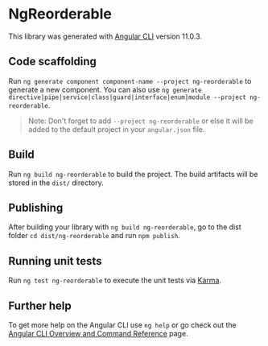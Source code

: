 # NgReorderable

This library was generated with [Angular CLI](https://github.com/angular/angular-cli) version 11.0.3.

## Code scaffolding

Run `ng generate component component-name --project ng-reorderable` to generate a new component. You can also use `ng generate directive|pipe|service|class|guard|interface|enum|module --project ng-reorderable`.
> Note: Don't forget to add `--project ng-reorderable` or else it will be added to the default project in your `angular.json` file. 

## Build

Run `ng build ng-reorderable` to build the project. The build artifacts will be stored in the `dist/` directory.

## Publishing

After building your library with `ng build ng-reorderable`, go to the dist folder `cd dist/ng-reorderable` and run `npm publish`.

## Running unit tests

Run `ng test ng-reorderable` to execute the unit tests via [Karma](https://karma-runner.github.io).

## Further help

To get more help on the Angular CLI use `ng help` or go check out the [Angular CLI Overview and Command Reference](https://angular.io/cli) page.
